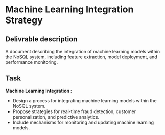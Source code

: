 # Machine Learning Integration Strategy

## Delivrable description
A document describing the integration of machine learning models within the NoSQL system, including feature extraction, model deployment, and performance monitoring.

## Task
**Machine Learning Integration :**
- Design a process for integrating machine learning models within the NoSQL system.
- Propose strategies for real-time fraud detection, customer personalization, and predictive analytics.
- Include mechanisms for monitoring and updating machine learning models.